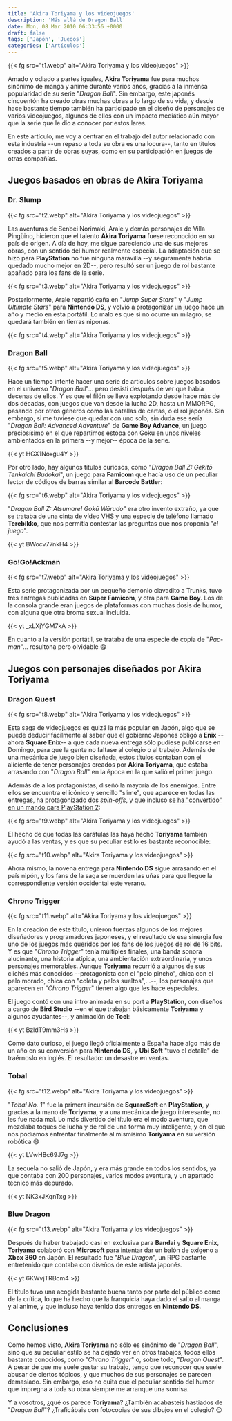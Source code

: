 ```yaml
---
title: 'Akira Toriyama y los videojuegos'
description: 'Más allá de Dragon Ball'
date: Mon, 08 Mar 2010 06:33:56 +0000
draft: false
tags: ['Japón', 'Juegos']
categories: ['Artículos']
---
```


{{< fg src="t1.webp" alt="Akira Toriyama y los videojuegos" >}}

Amado y odiado a partes iguales, **Akira Toriyama** fue para muchos sinónimo de manga y anime durante varios años, gracias a la inmensa popularidad de su serie "_Dragon Ball_". Sin embargo, este japonés cincuentón ha creado otras muchas obras a lo largo de su vida, y desde hace bastante tiempo también ha participado en el diseño de personajes de varios videojuegos, algunos de ellos con un impacto mediático aún mayor que la serie que le dio a conocer por estos lares.

En este artículo, me voy a centrar en el trabajo del autor relacionado con esta industria --un repaso a toda su obra es una locura--, tanto en títulos creados a partir de obras suyas, como en su participación en juegos de otras compañías.

## Juegos basados en obras de Akira Toriyama

### Dr. Slump

{{< fg src="t2.webp" alt="Akira Toriyama y los videojuegos" >}}

Las aventuras de Senbei Norimaki, Arale y demás personajes de Villa Pingüino, hicieron que el talento **Akira Toriyama** fuese reconocido en su país de origen. A día de hoy, me sigue pareciendo una de sus mejores obras, con un sentido del humor realmente especial. La adaptación que se hizo para **PlayStation** no fue ninguna maravilla --y seguramente habría quedado mucho mejor en 2D--, pero resultó ser un juego de rol bastante apañado para los fans de la serie.

{{< fg src="t3.webp" alt="Akira Toriyama y los videojuegos" >}}

Posteriormente, Arale repartió caña en "_Jump Super Stars_" y "_Jump Ultimate Stars_" para **Nintendo DS**, y volvió a protagonizar un juego hace un año y medio en esta portátil. Lo malo es que si no ocurre un milagro, se quedará también en tierras niponas.

{{< fg src="t4.webp" alt="Akira Toriyama y los videojuegos" >}}

### Dragon Ball

{{< fg src="t5.webp" alt="Akira Toriyama y los videojuegos" >}}

Hace un tiempo intenté hacer una serie de artículos sobre juegos basados en el universo "_Dragon Ball_"... pero desistí después de ver que había decenas de ellos. Y es que el filón se lleva explotando desde hace más de dos décadas, con juegos que van desde la lucha 2D, hasta un MMORPG, pasando por otros géneros como las batallas de cartas, o el rol japonés. Sin embargo, si me tuviese que quedar con uno solo, sin duda ese sería "_Dragon Ball: Advanced Adventure_" de **Game Boy Advance**, un juego preciosísimo en el que repartimos estopa con Goku en unos niveles ambientados en la primera --y mejor-- época de la serie.

{{< yt HGX1Noxgu4Y >}}

Por otro lado, hay algunos títulos curiosos, como "_Dragon Ball Z: Gekitō Tenkaichi Budokai_", un juego para **Famicom** que hacía uso de un peculiar lector de códigos de barras similar al **Barcode Battler**:

{{< fg src="t6.webp" alt="Akira Toriyama y los videojuegos" >}}

"_Dragon Ball Z: Atsumare! Gokū Wārudo_" era otro invento extraño, ya que se trataba de una cinta de vídeo VHS y una especie de teléfono llamado **Terebikko**, que nos permitía contestar las preguntas que nos proponía "_el juego_".

{{< yt BWocv77nkH4 >}}

### Go!Go!Ackman

{{< fg src="t7.webp" alt="Akira Toriyama y los videojuegos" >}}

Esta serie protagonizada por un pequeño demonio clavadito a Trunks, tuvo tres entregas publicadas en **Super Famicom**, y otra para **Game Boy**. Los de la consola grande eran juegos de plataformas con muchas dosis de humor, con alguna que otra broma sexual incluida.

{{< yt _xLXjYGM7kA >}}

En cuanto a la versión portátil, se trataba de una especie de copia de "_Pac-man_"... resultona pero olvidable :yum:

## Juegos con personajes diseñados por Akira Toriyama

### Dragon Quest

{{< fg src="t8.webp" alt="Akira Toriyama y los videojuegos" >}}

Esta saga de videojuegos es quizá la más popular en Japón, algo que se puede deducir fácilmente al saber que el gobierno Japonés obligó a **Enix** --ahora **Square Enix**-- a que cada nueva entrega sólo pudiese publicarse en Domingo, para que la gente no faltase al colegio o al trabajo. Además de una mecánica de juego bien diseñada, estos títulos contaban con el aliciente de tener personajes creados por **Akira Toriyama**, que estaba arrasando con "_Dragon Ball_" en la época en la que salió el primer juego.

Además de a los protagonistas, diseñó la mayoría de los enemigos. Entre ellos se encuentra el icónico y sencillo "slime", que aparece en todas las entregas, ha protagonizado dos _spin-offs_, y que incluso [se ha "convertido" en un mando para PlayStation 2](/dragon-quest-slime-controller/):

{{< fg src="t9.webp" alt="Akira Toriyama y los videojuegos" >}}

El hecho de que todas las carátulas las haya hecho **Toriyama** también ayudó a las ventas, y es que su peculiar estilo es bastante reconocible:

{{< fg src="t10.webp" alt="Akira Toriyama y los videojuegos" >}}

Ahora mismo, la novena entrega para **Nintendo DS** sigue arrasando en el país nipón, y los fans de la saga se muerden las uñas para que llegue la correspondiente versión occidental este verano.

### Chrono Trigger

{{< fg src="t11.webp" alt="Akira Toriyama y los videojuegos" >}}

En la creación de este título, unieron fuerzas algunos de los mejores diseñadores y programadores japoneses, y el resultado de esa sinergia fue uno de los juegos más queridos por los fans de los juegos de rol de 16 bits. Y es que "_Chrono Trigger_" tenía múltiples finales, una banda sonora alucinante, una historia atípica, una ambientación extraordinaria, y unos personajes memorables. Aunque **Toriyama** recurrió a algunos de sus clichés más conocidos --protagonista con el "pelo pincho", chica con el pelo morado, chica con "coleta y pelos sueltos",...--, los personajes que aparecen en "_Chrono Trigger_" tienen algo que les hace especiales.

El juego contó con una intro animada en su port a **PlayStation**, con diseños a cargo de **Bird Studio** --en el que trabajan básicamente **Toriyama** y algunos ayudantes--, y animación de **Toei**:

{{< yt BzldT9mm3Hs >}}

Como dato curioso, el juego llegó oficialmente a España hace algo más de un año en su conversión para **Nintendo DS**, y **Ubi Soft** "tuvo el detalle" de traérnoslo en inglés. El resultado: un desastre en ventas.

### Tobal

{{< fg src="t12.webp" alt="Akira Toriyama y los videojuegos" >}}

"_Tobal No. 1_" fue la primera incursión de **SquareSoft** en **PlayStation**, y gracias a la mano de **Toriyama**, y a una mecánica de juego interesante, no les fue nada mal. Lo más divertido del título era el modo aventura, que mezclaba toques de lucha y de rol de una forma muy inteligente, y en el que nos podíamos enfrentar finalmente al mismísimo **Toriyama** en su versión robótica :smile:

{{< yt LVwHBc69J7g >}}

La secuela no salió de Japón, y era más grande en todos los sentidos, ya que contaba con 200 personajes, varios modos aventura, y un apartado técnico más depurado.

{{< yt NK3xJKqnTxg >}}

### Blue Dragon

{{< fg src="t13.webp" alt="Akira Toriyama y los videojuegos" >}}

Después de haber trabajado casi en exclusiva para **Bandai** y **Square Enix**, **Toriyama** colaboró con **Microsoft** para intentar dar un balón de oxígeno a **Xbox 360** en Japón. El resultado fue "_Blue Dragon_", un RPG bastante entretenido que contaba con diseños de este artista japonés.

{{< yt 6KWvjTRBcm4 >}}

El título tuvo una acogida bastante buena tanto por parte del público como de la crítica, lo que ha hecho que la franquicia haya dado el salto al manga y al anime, y que incluso haya tenido dos entregas en **Nintendo DS**.

## Conclusiones

Como hemos visto, **Akira Toriyama** no sólo es sinónimo de "_Dragon Ball_", sino que su peculiar estilo se ha dejado ver en otros trabajos, todos ellos bastante conocidos, como "_Chrono Trigger_" o, sobre todo, "_Dragon Quest_". A pesar de que me suele gustar su trabajo, tengo que reconocer que suele abusar de ciertos tópicos, y que muchos de sus personajes se parecen demasiado. Sin embargo, eso no quita que el peculiar sentido del humor que impregna a toda su obra siempre me arranque una sonrisa.

Y a vosotros, ¿qué os parece **Toriyama**? ¿También acabasteis hastiados de "_Dragon Ball_"? ¿Traficábais con fotocopias de sus dibujos en el colegio? :wink: